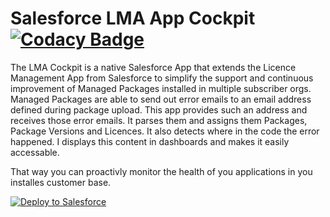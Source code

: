# Salesforce LMA App Cockpit [![Codacy Badge](https://api.codacy.com/project/badge/Grade/ec0461b71c16496cbe88cf1b26033538)](https://www.codacy.com?utm_source=github.com&amp;utm_medium=referral&amp;utm_content=logiclinegmbh/lma-app-cockpit&amp;utm_campaign=Badge_Grade)

The LMA Cockpit is a native Salesforce App that extends the Licence Management App from Salesforce to simplify the support and continuous improvement of Managed Packages installed in multiple subscriber orgs.
Managed Packages are able to send out error emails to an email address defined during package upload. This app provides such an address and receives those error emails. It parses them and assigns them Packages, Package Versions and Licences. It also detects where in the code the error happened.
I displays this content in dashboards and makes it easily accessable. 

That way you can proactivly monitor the health of you applications in you installes customer base.

<a href="https://githubsfdeploy.herokuapp.com?owner=logiclinegmbh&repo=lma-app-cockpit">
  <img alt="Deploy to Salesforce"
       src="https://raw.githubusercontent.com/afawcett/githubsfdeploy/master/src/main/webapp/resources/img/deploy.png">
</a>

